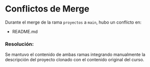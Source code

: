 # Conflictos de Merge

Durante el merge de la rama `proyectos` a `main`, hubo un conflicto en:

- README.md

### Resolución:
Se mantuvo el contenido de ambas ramas integrando manualmente la descripción del proyecto clonado con el contenido original del curso.

